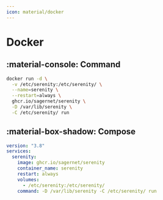 ```yaml
---
icon: material/docker
---
```


# Docker

## :material-console: Command

```bash
docker run -d \
  -v /etc/serenity:/etc/serenity/ \
  --name=serenity \
  --restart=always \
  ghcr.io/sagernet/serenity \
  -D /var/lib/serenity \
  -C /etc/serenity/ run
```

## :material-box-shadow: Compose

```yaml
version: "3.8"
services:
  serenity:
    image: ghcr.io/sagernet/serenity
    container_name: serenity
    restart: always
    volumes:
      - /etc/serenity:/etc/serenity/
    command: -D /var/lib/serenity -C /etc/serenity/ run
```
